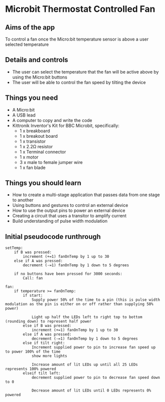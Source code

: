 # Microbit Thermostat Controlled Fan

## Aims of the app

To control a fan once the Micro:bit temperature sensor is above a user selected temperature

## Details and controls

* The user can select the temperature that the fan will be active above by using the Micro:bit buttons
* The user will be able to control the fan speed by tilting the device

## Things you need

* A Micro:bit
* A USB lead
* A computer to copy and write the code
* Kittronik Inventor's Kit for BBC Microbit, specifically:
  * 1 x breakboard
  * 1 x breakout board
  * 1 x transistor
  * 1 x 2.2Ω resistor
  * 1 x Terminal connector
  * 1 x motor
  * 3 x male to female jumper wire
  * 1 x fan blade

## Things you should learn

* How to create a multi-stage application that passes data from one stage to another
* Using buttons and gestures to control an external device
* How to use the output pins to power an external device
* Creating a circuit that uses a transitor to amplify current
* Build understanding of pulse width modulation

## Initial pseudocode runthrough

```
setTemp:
    if B was pressed:
        increment (+=1) fanOnTemp by 1 up to 30
    else if A was pressed:
        decrement (-=1) fanOnTemp by 1 down to 5 degrees

    if no buttons have been pressed for 3000 seconds:
        Call: fan

fan:
    if temperature >= fanOnTemp:
        if start:
            Supply power 50% of the time to a pin (this is pulse width modulation as the pin is either on or off rather than supplying 50% power)

            Light up half the LEDs left to right top to bottom (rounding down) to represent half power
        else if B was pressed:
            increment (+=1) fanOnTemp by 1 up to 30
        else if A was pressed:
            decrement (-=1) fanOnTemp by 1 down to 5 degrees
        else if tilt right:
            Increment supplied power to pin to increase fan speed up to power 100% of the time
            show more lights

            Increase amount of lit LEDs up until all 25 LEDs represents 100% powered
        elseif tilt left:
            decrement supplied power to pin to decrease fan speed down to 0

            Decrease amount of lit LEDs until 0 LEDs represents 0% powered
```
